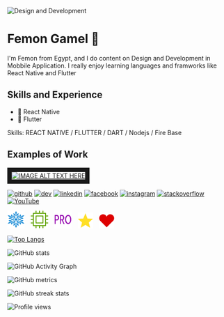![Design and Development](https://marcospernica.com/wp-content/themes/the-code-predator/img/default_thumbnail.jpg)
# Femon Gamel 👋
I'm Femon from Egypt, and I do content on Design and Development in Mobbile Application.
I really enjoy learning languages and framworks like React Native and Flutter 

## Skills and Experience
- 📱 React Native
- 📱 Flutter

Skills: REACT NATIVE / FLUTTER / DART / Nodejs / Fire Base 

## Examples of Work
<a href="http://www.youtube.com/watch?feature=player_embedded&v=YOUTUBE_VIDEO_ID_HERE
" target="_blank"><img src="https://youtu.be/pFPh29XHrBw.jpg" 
alt="IMAGE ALT TEXT HERE" width="240" height="240" border="10" /></a>

[<img src='https://cdn.jsdelivr.net/npm/simple-icons@3.0.1/icons/github.svg' alt='github' height='40'>](https://github.com/femongamel102)  [<img src='https://cdn.jsdelivr.net/npm/simple-icons@3.0.1/icons/dev-dot-to.svg' alt='dev' height='40'>](https://dev.to/femongamel102)  [<img src='https://cdn.jsdelivr.net/npm/simple-icons@3.0.1/icons/linkedin.svg' alt='linkedin' height='40'>](https://www.linkedin.com/in/femongamel102/)  [<img src='https://cdn.jsdelivr.net/npm/simple-icons@3.0.1/icons/facebook.svg' alt='facebook' height='40'>](https://www.facebook.com/femon.gamel.9)  [<img src='https://cdn.jsdelivr.net/npm/simple-icons@3.0.1/icons/instagram.svg' alt='instagram' height='40'>](https://www.instagram.com/femoo_gamell/)  [<img src='https://cdn.jsdelivr.net/npm/simple-icons@3.0.1/icons/stackoverflow.svg' alt='stackoverflow' height='40'>](https://stackoverflow.com/users/19120146)  [<img src='https://cdn.jsdelivr.net/npm/simple-icons@3.0.1/icons/youtube.svg' alt='YouTube' height='40'>](https://www.youtube.com/channel/UChIGrYKw0ZEexwGPzovNfaA)  

<a href='https://archiveprogram.github.com/'><img src='https://raw.githubusercontent.com/acervenky/animated-github-badges/master/assets/acbadge.gif' width='40' height='40'></a> <a href='https://docs.github.com/en/developers'><img src='https://raw.githubusercontent.com/acervenky/animated-github-badges/master/assets/devbadge.gif' width='40' height='40'></a> <a href='https://github.com/pricing'><img src='https://raw.githubusercontent.com/acervenky/animated-github-badges/master/assets/pro.gif' width='40' height='40'></a> <a href='https://stars.github.com/'><img src='https://raw.githubusercontent.com/acervenky/animated-github-badges/master/assets/starbadge.gif' width='35' height='35'></a> <a href='https://docs.github.com/en/github/supporting-the-open-source-community-with-github-sponsors'><img src='https://raw.githubusercontent.com/acervenky/animated-github-badges/master/assets/sponsorbadge.gif' width='35' height='35'></a> 

[![Top Langs](https://github-readme-stats.vercel.app/api/top-langs/?username=femongamel102)](https://github.com/anuraghazra/github-readme-stats)

![GitHub stats](https://github-readme-stats.vercel.app/api?username=femongamel102&show_icons=true&count_private=true)  

![GitHub Activity Graph](https://activity-graph.herokuapp.com/graph?username=femongamel102)  

![GitHub metrics](https://metrics.lecoq.io/femongamel102)  

![GitHub streak stats](https://github-readme-streak-stats.herokuapp.com/?user=femongamel102)  

![Profile views](https://gpvc.arturio.dev/femongamel102)  

<!--
**femongamel102/femongamel102** is a ✨ _special_ ✨ repository because its `README.md` (this file) appears on your GitHub profile.

Here are some ideas to get you started:

- 🔭 I’m currently working on ...
- 🌱 I’m currently learning ...
- 👯 I’m looking to collaborate on ...
- 🤔 I’m looking for help with ...
- 💬 Ask me about ...
- 📫 How to reach me: ...
- 😄 Pronouns: ...
- ⚡ Fun fact: ...
-->
